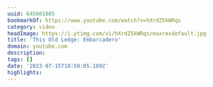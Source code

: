 ```yaml
---
uuid: 645601685
bookmarkOf: https://www.youtube.com/watch?v=hXrdZ5kWRqs
category: video
headImage: https://i.ytimg.com/vi/hXrdZ5kWRqs/maxresdefault.jpg
title: 'This Old Ledge: Embarcadero'
domain: youtube.com
description:
tags: []
date: '2023-07-15T18:50:05.109Z'
highlights:
---
```



